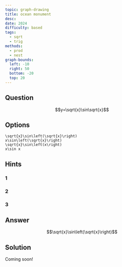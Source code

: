 ```yaml
---
topic: graph-drawing
title: ocean monument
desc: 
date: 2024
difficulty: based
tags:
  - sqrt
  - trig
methods:
  - prod
  - nest
graph-bounds:
  left: -10
  right: 50
  bottom: -20
  top: 20
---
```



## Question
```math
y=\sqrt{x}\sin\sqrt{x}
```


## Options
```desmos
\sqrt{x}\sin\left(\sqrt{x}\right)
x\sin\left(\sqrt{x}\right)
\sqrt{x}\sin\left(x\right)
x\sin x
```


## Hints

### 1

### 2

### 3


## Answer
```math
\sqrt{x}\sin\left(\sqrt{x}\right)
```


## Solution

Coming soon!
